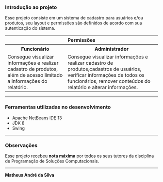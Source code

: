 <h3>Introdução ao projeto</h3>

<p>
  Esse projeto consiste em um sistema de cadastro para usuários e/ou produtos, seu layout e permissões são definidos de acordo com sua autenticação do sistema.
</p>

<table>
  <tr>
    <th colspan="2">Permissões</th>
  </tr>
  
  <tr>
    <th>Funcionário</th>
    <th>Administrador</th>
  </tr>
  
  <tr>
    <td>
      Consegue visualizar informações e realizar cadastro de produtos, além de acesso limitado a informações do relatório.
    </td>
    <td>
      Consegue visualizar informações e realizar cadastro de produtos,cadastros de usuários, verificar informações de todos os funcionários, remover conteúdos do     relatório e alterar informações.
    </td>
  </tr>
</table>

<hr>

<h3>Ferramentas utilizadas no desenvolvimento</h3>

<ul>
  <li>Apache NetBeans IDE 13</li>
  <li>JDK 8</li>
  <li>Swing</li>
</ul>

<hr>

<h3>Observações</h3>

<p>
  Esse projeto recebeu <strong>nota máxima</strong> por todos os seus tutores da disciplina de Programação de Soluções Computacionais.
</p>

<hr>

<strong>
  Matheus André da Silva
</strong>

